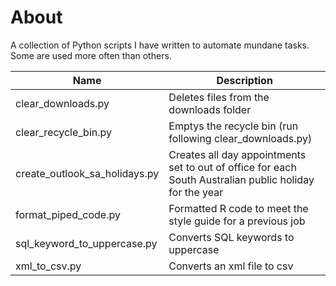 # About
A collection of Python scripts I have written to automate mundane tasks. Some are used more often than others.

| Name                          | Description                                                                                             |
|-------------------------------|---------------------------------------------------------------------------------------------------------|
| clear_downloads.py            | Deletes files from the downloads folder                                                                 |
| clear_recycle_bin.py          | Emptys the recycle bin (run following clear_downloads.py)                                               |
| create_outlook_sa_holidays.py | Creates all day appointments set to out of office for each South Australian public holiday for the year |
| format_piped_code.py          | Formatted R code to meet the style guide for a previous job                                             |
| sql_keyword_to_uppercase.py   | Converts SQL keywords to uppercase                                                                      |
| xml_to_csv.py                 | Converts an xml file to csv                                                                             |

